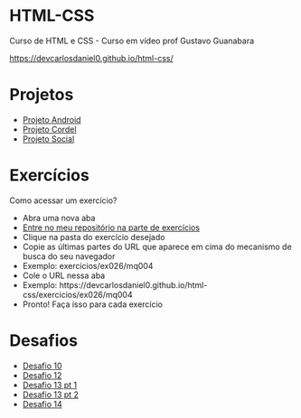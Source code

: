 # HTML-CSS
Curso de HTML e CSS - Curso em vídeo prof Gustavo Guanabara 

https://devcarlosdaniel0.github.io/html-css/

# Projetos

<ul>
    <li><a href="https://devcarlosdaniel0.github.io/html-css/projetos/projeto-android/" target="_blank">Projeto Android</a></li>
    <li><a href="https://devcarlosdaniel0.github.io/html-css/projetos/projeto-cordel/" target="_blank">Projeto Cordel</a></li>
    <li><a href="https://devcarlosdaniel0.github.io/html-css/projetos/projeto-social/" target="_blank">Projeto Social</a></li>
</ul>

# Exercícios

Como acessar um exercício?

<ul>
    <li>Abra uma nova aba</li>
    <li><a href="https://github.com/devcarlosdaniel0/html-css/tree/main/exercicios/" target="_blank">Entre no meu repositório na parte de exercícios <a></li> 
    <li>Clique na pasta do exercício desejado</li>
    <li>Copie as últimas partes do URL que aparece em cima do mecanismo de busca do seu navegador</li>
    <li>Exemplo: exercicios/ex026/mq004</li>
    <li>Cole o URL nessa aba </li>
    <li>Exemplo: https://devcarlosdaniel0.github.io/html-css/exercicios/ex026/mq004</li>
    <li>Pronto! Faça isso para cada exercício</li>
</ul>

# Desafios

<ul>
    <li><a href="https://devcarlosdaniel0.github.io/html-css/exercicios/desafio10/android.html">Desafio 10</a></li>
    <li><a href="https://devcarlosdaniel0.github.io/html-css/exercicios/desafio12/">Desafio 12</a></li>
    <li><a href="https://devcarlosdaniel0.github.io/html-css/exercicios/desafio13/d1.html">Desafio 13 pt 1</a></li>
    <li><a href="https://devcarlosdaniel0.github.io/html-css/exercicios/desafio13/d2.html">Desafio 13 pt 2</a></li>
    <li><a href="https://devcarlosdaniel0.github.io/html-css/exercicios/desafio14/">Desafio 14</a></li>
</ul>